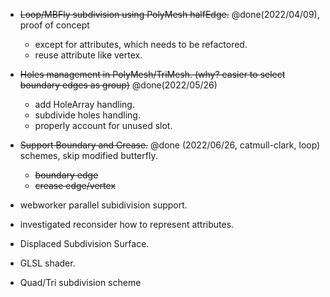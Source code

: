 - <s>Loop/MBFly subdivision using PolyMesh halfEdge.</s> @done(2022/04/09), proof of concept 
     - except for attributes, which needs to be refactored.
     - reuse attribute like vertex.

- <s>Holes management in PolyMesh/TriMesh. (why? easier to select boundary edges as group)</s> @done(2022/05/26)
     - add HoleArray handling.
     - subdivide holes handling. 
     - properly account for unused slot.

- <s>Support Boundary and Crease.</s> @done (2022/06/26, catmull-clark, loop) schemes, skip modified butterfly.
     - <s>boundary edge</s>
     - <s>crease edge/vertex</s>

- webworker parallel subidivision support. 

- investigated reconsider how to represent attributes.

- Displaced Subdivision Surface.

- GLSL shader.

- Quad/Tri subdivision scheme
